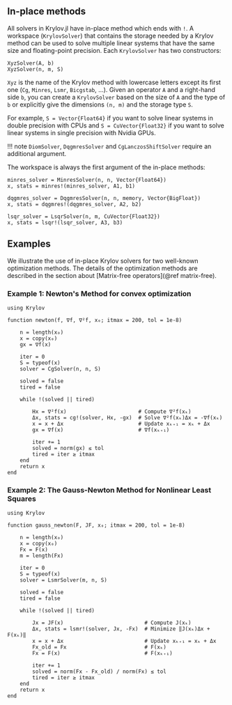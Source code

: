 ## In-place methods

All solvers in Krylov.jl have in-place method which ends with `!`.
A workspace (`KrylovSolver`) that contains the storage needed by a Krylov method can be used to solve multiple linear systems that have the same size and floating-point precision.
Each `KrylovSolver` has two constructors:

```constructors
XyzSolver(A, b)
XyzSolver(n, m, S)
```

`Xyz` is the name of the Krylov method with lowercase letters except its first one (`Cg`, `Minres`, `Lsmr`, `Bicgstab`, ...).
Given an operator `A` and a right-hand side `b`, you can create a `KrylovSolver` based on the size of `A` and the type of `b` or explicitly give the dimensions `(n, m)` and the storage type `S`.

For example, `S = Vector{Float64}` if you want to solve linear systems in double precision with CPUs and `S = CuVector{Float32}` if you want to solve linear systems in single precision with Nvidia GPUs.

!!! note
    `DiomSolver`, `DqgmresSolver` and `CgLanczosShiftSolver` require an additional argument.

The workspace is always the first argument of the in-place methods:

```solvers
minres_solver = MinresSolver(n, n, Vector{Float64})
x, stats = minres!(minres_solver, A1, b1)

dqgmres_solver = DqgmresSolver(n, n, memory, Vector{BigFloat})
x, stats = dqgmres!(dqgmres_solver, A2, b2)

lsqr_solver = LsqrSolver(n, m, CuVector{Float32})
x, stats = lsqr!(lsqr_solver, A3, b3)
```
  
## Examples

We illustrate the use of in-place Krylov solvers for two well-known optimization methods.
The details of the optimization methods are described in the section about [Matrix-free operators](@ref matrix-free).

### Example 1: Newton's Method for convex optimization

```@newton
using Krylov

function newton(f, ∇f, ∇²f, x₀; itmax = 200, tol = 1e-8)

    n = length(x₀)
    x = copy(x₀)
    gx = ∇f(x)
    
    iter = 0
    S = typeof(x)
    solver = CgSolver(n, n, S)

    solved = false
    tired = false

    while !(solved || tired)
 
        Hx = ∇²f(x)                       # Compute ∇²f(xₖ)
        Δx, stats = cg!(solver, Hx, -gx)  # Solve ∇²f(xₖ)Δx = -∇f(xₖ)
        x = x + Δx                        # Update xₖ₊₁ = xₖ + Δx
        gx = ∇f(x)                        # ∇f(xₖ₊₁)
        
        iter += 1
        solved = norm(gx) ≤ tol
        tired = iter ≥ itmax
    end
    return x
end
```

### Example 2: The Gauss-Newton Method for Nonlinear Least Squares

```@gauss_newton
using Krylov

function gauss_newton(F, JF, x₀; itmax = 200, tol = 1e-8)

    n = length(x₀)
    x = copy(x₀)
    Fx = F(x)
    m = length(Fx)
    
    iter = 0
    S = typeof(x)
    solver = LsmrSolver(m, n, S)

    solved = false
    tired = false

    while !(solved || tired)
 
        Jx = JF(x)                          # Compute J(xₖ)
        Δx, stats = lsmr!(solver, Jx, -Fx)  # Minimize ‖J(xₖ)Δx + F(xₖ)‖
        x = x + Δx                          # Update xₖ₊₁ = xₖ + Δx
        Fx_old = Fx                         # F(xₖ)
        Fx = F(x)                           # F(xₖ₊₁)
        
        iter += 1
        solved = norm(Fx - Fx_old) / norm(Fx) ≤ tol
        tired = iter ≥ itmax
    end
    return x
end
```
